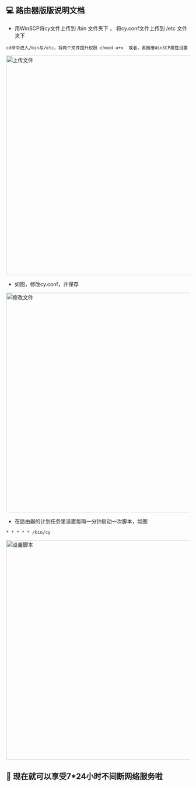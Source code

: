 ## 💻 路由器版版说明文档

- 用WinSCP将cy文件上传到 /bin 文件夹下 ， 将cy.conf文件上传到 /etc 文件夹下


```
cd命令进入/bin与/etc，将两个文件提升权限 chmod u+x  或者，直接用WinSCP属性设置
```


<img width="600" alt="上传文件" src="https://github.com/dapaoxixixi/feiyoung/blob/main/Image/op1.png">


- 如图，修改cy.conf，并保存


<img width="600" alt="修改文件" src="https://github.com/dapaoxixixi/feiyoung/blob/main/Image/op3.png">


- 在路由器的计划任务里设置每隔一分钟启动一次脚本，如图


```
* * * * * /bin/cy
```


<img width="600" alt="设置脚本" src="https://github.com/dapaoxixixi/feiyoung/blob/main/Image/op2.png">


## 👏 现在就可以享受7*24小时不间断网络服务啦
